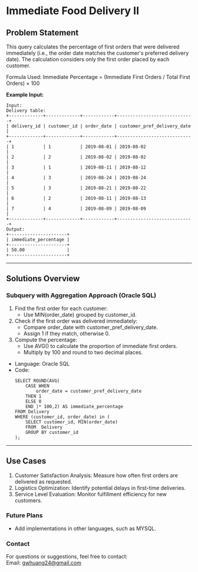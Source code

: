 # **Immediate Food Delivery II**

## **Problem Statement**
This query calculates the percentage of first orders that were delivered immediately (i.e., the order date matches the customer's preferred delivery date). The calculation considers only the first order placed by each customer.  
  
Formula Used:
Immediate Percentage = (Immediate First Orders / Total First Orders) × 100


**Example Input:**
  ```
  Input: 
  Delivery table:
  +-------------+-------------+------------+-----------------------------+
  | delivery_id | customer_id | order_date | customer_pref_delivery_date |
  +-------------+-------------+------------+-----------------------------+
  | 1           | 1           | 2019-08-01 | 2019-08-02                  |
  | 2           | 2           | 2019-08-02 | 2019-08-02                  |
  | 3           | 1           | 2019-08-11 | 2019-08-12                  |
  | 4           | 3           | 2019-08-24 | 2019-08-24                  |
  | 5           | 3           | 2019-08-21 | 2019-08-22                  |
  | 6           | 2           | 2019-08-11 | 2019-08-13                  |
  | 7           | 4           | 2019-08-09 | 2019-08-09                  |
  +-------------+-------------+------------+-----------------------------+
  Output: 
  +----------------------+
  | immediate_percentage |
  +----------------------+
  | 50.00                |
  +----------------------+
  ```
---

## **Solutions Overview**
### **Subquery with Aggregation Approach (Oracle SQL)**
1. Find the first order for each customer:
   - Use MIN(order_date) grouped by customer_id.
2. Check if the first order was delivered immediately:
   - Compare order_date with customer_pref_delivery_date.
   - Assign 1 if they match, otherwise 0.
3. Compute the percentage:
   - Use AVG() to calculate the proportion of immediate first orders.
   - Multiply by 100 and round to two decimal places.
   
- Language: Oracle SQL
- Code:
  ```
  SELECT ROUND(AVG(
      CASE WHEN 
          order_date = customer_pref_delivery_date 
      THEN 1 
      ELSE 0 
      END )* 100,2) AS immediate_percentage 
  FROM Delivery
  WHERE (customer_id, order_date) in (
      SELECT customer_id, MIN(order_date) 
      FROM  Delivery
      GROUP BY customer_id
  );
  ```
  
---

## **Use Cases**
1. Customer Satisfaction Analysis: Measure how often first orders are delivered as requested.
2. Logistics Optimization: Identify potential delays in first-time deliveries.
3. Service Level Evaluation: Monitor fulfillment efficiency for new customers.

### **Future Plans**
- Add implementations in other languages, such as MYSQL.
  
### **Contact**
For questions or suggestions, feel free to contact:  
Email: gwhuang24@gmail.com
